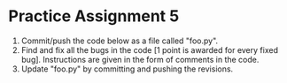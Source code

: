 # Practice Assignment 5

1. Commit/push the code below as a file called "foo.py".
2. Find and fix all the bugs in the code [1 point is awarded for every fixed bug].
Instructions are given in the form of comments in the code.
3. Update "foo.py" by committing and pushing the revisions.
